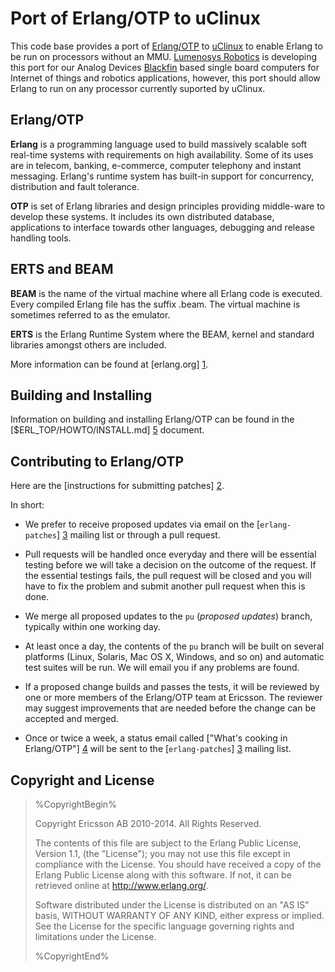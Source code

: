 Port of Erlang/OTP to uClinux
=============================
This code base provides a port of [Erlang/OTP][1] to [uClinux][6] to enable Erlang to be run on processors without an MMU. [Lumenosys Robotics][7] is developing this port for our Analog Devices [Blackfin][8] based single board computers for Internet of things and robotics applications, however, this port should allow Erlang to run on any processor currently suported by uClinux.


Erlang/OTP
----------

**Erlang** is a programming language used to build massively scalable soft
real-time systems with requirements on high availability. Some of its
uses are in telecom, banking, e-commerce, computer telephony and
instant messaging. Erlang's runtime system has built-in support for
concurrency, distribution and fault tolerance.

**OTP** is set of Erlang libraries and design principles providing
middle-ware to develop these systems. It includes its own distributed
database, applications to interface towards other languages, debugging
and release handling tools.

ERTS and BEAM
-------------
**BEAM** is the name of the virtual machine where all Erlang code is executed.
Every compiled Erlang file has the suffix .beam. The virtual machine
is sometimes referred to as the emulator.

**ERTS** is the Erlang Runtime System where the BEAM, kernel and
standard libraries amongst others are included.

More information can be found at [erlang.org] [1].

Building and Installing
-----------------------

Information on building and installing Erlang/OTP can be found
in the [$ERL_TOP/HOWTO/INSTALL.md] [5] document.

Contributing to Erlang/OTP
--------------------------

Here are the [instructions for submitting patches] [2].

In short:

*   We prefer to receive proposed updates via email on the
    [`erlang-patches`] [3] mailing list or through a pull request.

*   Pull requests will be handled once everyday and there will be 
    essential testing before we will take a decision on the outcome
    of the request. If the essential testings fails, the pull request
    will be closed and you will have to fix the problem and submit another
    pull request when this is done.

*   We merge all proposed updates to the `pu` (*proposed updates*) branch,
    typically within one working day.

*   At least once a day, the contents of the `pu` branch will be built on
    several platforms (Linux, Solaris, Mac OS X, Windows, and so on) and
    automatic test suites will be run. We will email you if any problems are
    found.

*   If a proposed change builds and passes the tests, it will be reviewed
    by one or more members of the Erlang/OTP team at Ericsson. The reviewer
    may suggest improvements that are needed before the change can be accepted
    and merged.

*   Once or twice a week, a status email called ["What's cooking in Erlang/OTP"] [4]
    will be sent to the [`erlang-patches`] [3] mailing list.

Copyright and License
---------------------

> %CopyrightBegin%
>
> Copyright Ericsson AB 2010-2014. All Rights Reserved.
>
> The contents of this file are subject to the Erlang Public License,
> Version 1.1, (the "License"); you may not use this file except in
> compliance with the License. You should have received a copy of the
> Erlang Public License along with this software. If not, it can be
> retrieved online at http://www.erlang.org/.
>
> Software distributed under the License is distributed on an "AS IS"
> basis, WITHOUT WARRANTY OF ANY KIND, either express or implied. See
> the License for the specific language governing rights and limitations
> under the License.
>
> %CopyrightEnd%



   [1]: http://www.erlang.org
   [2]: http://wiki.github.com/erlang/otp/submitting-patches
   [3]: http://www.erlang.org/static/doc/mailinglist.html
   [4]: http://erlang.github.com/otp/
   [5]: HOWTO/INSTALL.md
   [6]: http://uclinux.org
   [7]: https://lumenosys.com
   [8]: http://www.analog.com/en/products/processors-dsp/blackfin.html

